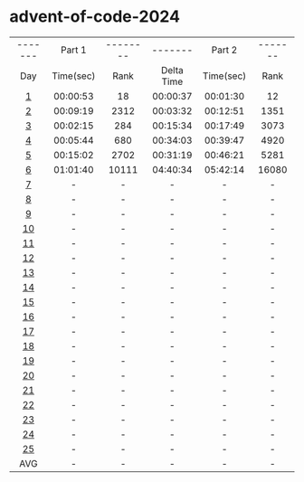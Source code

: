 # advent-of-code-2024

<table>
    <tr>
        <td align="center">-------</td>
        <td align="center">Part 1</td>
        <td align="center">--------</td>
        <td align="center">-------</td>
        <td align="center">Part 2</td>
        <td align="center">-------</td>
    </tr>
    <tr>
        <td align="center">Day</td>
        <td align="center">Time(sec)</td>
        <td align="center">Rank</td>
        <td align="center">Delta Time</td>
        <td align="center">Time(sec)</td>
        <td align="center">Rank</td>
    </tr>
    <tr>
        <td align="center"><a href="https://github.com/31b4/advent-of-code-2024/blob/main/day01">1</a></td>
        <td align="center">00:00:53</td>
        <td align="center">18</td>
        <td align="center">00:00:37</td>
        <td align="center">00:01:30</td>
        <td align="center">12</td>
    </tr>
    <tr>
        <td align="center"><a href="https://github.com/31b4/advent-of-code-2024/blob/main/day02">2</a></td>
        <td align="center">00:09:19</td>
        <td align="center">2312</td>
        <td align="center">00:03:32</td>
        <td align="center">00:12:51</td>
        <td align="center">1351</td>
    </tr>
    <tr>
        <td align="center"><a href="https://github.com/31b4/advent-of-code-2024/blob/main/day03">3</a></td>
        <td align="center">00:02:15</td>
        <td align="center">284</td>
        <td align="center">00:15:34</td>
        <td align="center">00:17:49</td>
        <td align="center">3073</td>
    </tr>
    <tr>
        <td align="center"><a href="https://github.com/31b4/advent-of-code-2024/blob/main/day04">4</a></td>
        <td align="center">00:05:44</td>
        <td align="center">680</td>
        <td align="center">00:34:03</td>
        <td align="center">00:39:47</td>
        <td align="center">4920</td>
    </tr>
    <tr>
        <td align="center"><a href="https://github.com/31b4/advent-of-code-2024/blob/main/day05">5</a></td>
        <td align="center">00:15:02</td>
        <td align="center">2702</td>
        <td align="center">00:31:19</td>
        <td align="center">00:46:21</td>
        <td align="center">5281</td>
    </tr>
    <tr>
        <td align="center"><a href="https://github.com/31b4/advent-of-code-2024/blob/main/day06">6</a></td>
        <td align="center">01:01:40</td>
        <td align="center">10111</td>
        <td align="center">04:40:34</td>
        <td align="center">05:42:14</td>
        <td align="center">16080</td>
    </tr>
    <tr>
        <td align="center"><a href="https://github.com/31b4/advent-of-code-2024/blob/main/day07">7</a></td>
        <td align="center">-</td>
        <td align="center">-</td>
        <td align="center">-</td>
        <td align="center">-</td>
        <td align="center">-</td>
    </tr>
    <tr>
        <td align="center"><a href="https://github.com/31b4/advent-of-code-2024/blob/main/day08">8</a></td>
        <td align="center">-</td>
        <td align="center">-</td>
        <td align="center">-</td>
        <td align="center">-</td>
        <td align="center">-</td>
    </tr>
    <tr>
        <td align="center"><a href="https://github.com/31b4/advent-of-code-2024/blob/main/day09">9</a></td>
        <td align="center">-</td>
        <td align="center">-</td>
        <td align="center">-</td>
        <td align="center">-</td>
        <td align="center">-</td>
    </tr>
    <tr>
        <td align="center"><a href="https://github.com/31b4/advent-of-code-2024/blob/main/day10">10</a></td>
        <td align="center">-</td>
        <td align="center">-</td>
        <td align="center">-</td>
        <td align="center">-</td>
        <td align="center">-</td>
    </tr>
    <tr>
        <td align="center"><a href="https://github.com/31b4/advent-of-code-2024/blob/main/day11">11</a></td>
        <td align="center">-</td>
        <td align="center">-</td>
        <td align="center">-</td>
        <td align="center">-</td>
        <td align="center">-</td>
    </tr>
    <tr>
       <td align="center"><a href="https://github.com/31b4/advent-of-code-2024/blob/main/day12">12</a></td>
        <td align="center">-</td>
        <td align="center">-</td>
        <td align="center">-</td>
        <td align="center">-</td>
        <td align="center">-</td>
    </tr>
    <tr>
        <td align="center"><a href="https://github.com/31b4/advent-of-code-2024/blob/main/day13">13</a></td>
        <td align="center">-</td>
        <td align="center">-</td>
        <td align="center">-</td>
        <td align="center">-</td>
        <td align="center">-</td>
    </tr>
    <tr>
        <td align="center"><a href="https://github.com/31b4/advent-of-code-2024/blob/main/day14">14</a></td>
        <td align="center">-</td>
        <td align="center">-</td>
        <td align="center">-</td>
        <td align="center">-</td>
        <td align="center">-</td>
    </tr>
    <tr>
        <td align="center"><a href="https://github.com/31b4/advent-of-code-2024/blob/main/day15">15</a></td>
        <td align="center">-</td>
        <td align="center">-</td>
        <td align="center">-</td>
        <td align="center">-</td>
        <td align="center">-</td>
    </tr>
    <tr>
        <td align="center"><a href="https://github.com/31b4/advent-of-code-2024/blob/main/day16">16</a></td>
        <td align="center">-</td>
        <td align="center">-</td>
        <td align="center">-</td>
        <td align="center">-</td>
        <td align="center">-</td>
    </tr>
    <tr>
        <td align="center"><a href="https://github.com/31b4/advent-of-code-2024/blob/main/day17">17</a></td>
        <td align="center">-</td>
        <td align="center">-</td>
        <td align="center">-</td>
        <td align="center">-</td>
        <td align="center">-</td>
    </tr>
    <tr>
        <td align="center"><a href="https://github.com/31b4/advent-of-code-2024/blob/main/day18">18</a></td>
        <td align="center">-</td>
        <td align="center">-</td>
        <td align="center">-</td>
        <td align="center">-</td>
        <td align="center">-</td>
    </tr>
    <tr>
        <td align="center"><a href="https://github.com/31b4/advent-of-code-2024/blob/main/day19">19</a></td>
        <td align="center">-</td>
        <td align="center">-</td>
        <td align="center">-</td>
        <td align="center">-</td>
        <td align="center">-</td>
    </tr>
    <tr>
        <td align="center"><a href="https://github.com/31b4/advent-of-code-2024/blob/main/day20">20</a></td>
        <td align="center">-</td>
        <td align="center">-</td>
        <td align="center">-</td>
        <td align="center">-</td>
        <td align="center">-</td>
    </tr>
    <tr>
        <td align="center"><a href="https://github.com/31b4/advent-of-code-2024/blob/main/day21">21</a></td>
        <td align="center">-</td>
        <td align="center">-</td>
        <td align="center">-</td>
        <td align="center">-</td>
        <td align="center">-</td>
    </tr>
    <tr>
        <td align="center"><a href="https://github.com/31b4/advent-of-code-2024/blob/main/day22">22</a></td>
        <td align="center">-</td>
        <td align="center">-</td>
        <td align="center">-</td>
        <td align="center">-</td>
        <td align="center">-</td>
    </tr>
    <tr>
        <td align="center"><a href="https://github.com/31b4/advent-of-code-2024/blob/main/day23">23</a></td>
        <td align="center">-</td>
        <td align="center">-</td>
        <td align="center">-</td>
        <td align="center">-</td>
        <td align="center">-</td>
    </tr>
    <tr>
        <td align="center"><a href="https://github.com/31b4/advent-of-code-2024/blob/main/day24">24</a></td>
        <td align="center">-</td>
        <td align="center">-</td>
        <td align="center">-</td>
        <td align="center">-</td>
        <td align="center">-</td>
    </tr>
    <tr>
        <td align="center"><a href="https://github.com/31b4/advent-of-code-2024/blob/main/day25">25</a></td>
        <td align="center">-</td>
        <td align="center">-</td>
        <td align="center">-</td>
        <td align="center">-</td>
        <td align="center">-</td>
    </tr>
    <tr>
        <td align="center">AVG</td>
        <td align="center">-</td>
        <td align="center">-</td>
        <td align="center">-</td>
        <td align="center">-</td>
        <td align="center">-</td>
    </tr>

</table>
